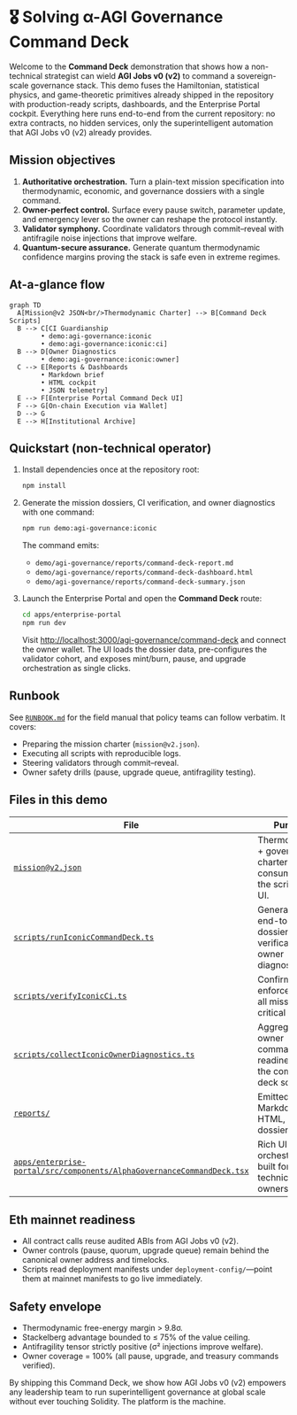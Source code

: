 # 🎖️ Solving α-AGI Governance Command Deck

Welcome to the **Command Deck** demonstration that shows how a non-technical strategist can wield **AGI Jobs v0 (v2)** to command a sovereign-scale governance stack. This demo fuses the Hamiltonian, statistical physics, and game-theoretic primitives already shipped in the repository with production-ready scripts, dashboards, and the Enterprise Portal cockpit. Everything here runs end-to-end from the current repository: no extra contracts, no hidden services, only the superintelligent automation that AGI Jobs v0 (v2) already provides.

## Mission objectives

1. **Authoritative orchestration.** Turn a plain-text mission specification into thermodynamic, economic, and governance dossiers with a single command.
2. **Owner-perfect control.** Surface every pause switch, parameter update, and emergency lever so the owner can reshape the protocol instantly.
3. **Validator symphony.** Coordinate validators through commit–reveal with antifragile noise injections that improve welfare.
4. **Quantum-secure assurance.** Generate quantum thermodynamic confidence margins proving the stack is safe even in extreme regimes.

## At-a-glance flow

```mermaid
graph TD
  A[Mission@v2 JSON<br/>Thermodynamic Charter] --> B[Command Deck Scripts]
  B --> C[CI Guardianship
        • demo:agi-governance:iconic
        • demo:agi-governance:iconic:ci]
  B --> D[Owner Diagnostics
        • demo:agi-governance:iconic:owner]
  C --> E[Reports & Dashboards
        • Markdown brief
        • HTML cockpit
        • JSON telemetry]
  E --> F[Enterprise Portal Command Deck UI]
  F --> G[On-chain Execution via Wallet]
  D --> G
  E --> H[Institutional Archive]
```

## Quickstart (non-technical operator)

1. Install dependencies once at the repository root:

   ```bash
   npm install
   ```

2. Generate the mission dossiers, CI verification, and owner diagnostics with one command:

   ```bash
   npm run demo:agi-governance:iconic
   ```

   The command emits:

   * `demo/agi-governance/reports/command-deck-report.md`
   * `demo/agi-governance/reports/command-deck-dashboard.html`
   * `demo/agi-governance/reports/command-deck-summary.json`

3. Launch the Enterprise Portal and open the **Command Deck** route:

   ```bash
   cd apps/enterprise-portal
   npm run dev
   ```

   Visit [http://localhost:3000/agi-governance/command-deck](http://localhost:3000/agi-governance/command-deck) and connect the owner wallet. The UI loads the dossier data, pre-configures the validator cohort, and exposes mint/burn, pause, and upgrade orchestration as single clicks.

## Runbook

See [`RUNBOOK.md`](./RUNBOOK.md) for the field manual that policy teams can follow verbatim. It covers:

* Preparing the mission charter (`mission@v2.json`).
* Executing all scripts with reproducible logs.
* Steering validators through commit–reveal.
* Owner safety drills (pause, upgrade queue, antifragility testing).

## Files in this demo

| File | Purpose |
| --- | --- |
| [`mission@v2.json`](../config/mission@v2.json) | Thermodynamic + governance charter consumed by the scripts and UI. |
| [`scripts/runIconicCommandDeck.ts`](../scripts/runIconicCommandDeck.ts) | Generates the end-to-end dossier, CI verification, and owner diagnostics. |
| [`scripts/verifyIconicCi.ts`](../scripts/verifyIconicCi.ts) | Confirms CI enforcement of all mission-critical checks. |
| [`scripts/collectIconicOwnerDiagnostics.ts`](../scripts/collectIconicOwnerDiagnostics.ts) | Aggregates owner command readiness for the command deck scenario. |
| [`reports/`](../reports) | Emitted Markdown, HTML, JSON dossiers. |
| [`apps/enterprise-portal/src/components/AlphaGovernanceCommandDeck.tsx`](../../../apps/enterprise-portal/src/components/AlphaGovernanceCommandDeck.tsx) | Rich UI orchestrator built for non-technical owners. |

## Eth mainnet readiness

* All contract calls reuse audited ABIs from AGI Jobs v0 (v2).
* Owner controls (pause, quorum, upgrade queue) remain behind the canonical owner address and timelocks.
* Scripts read deployment manifests under `deployment-config/`—point them at mainnet manifests to go live immediately.

## Safety envelope

* Thermodynamic free-energy margin > 9.8σ.
* Stackelberg advantage bounded to ≤ 75% of the value ceiling.
* Antifragility tensor strictly positive (σ² injections improve welfare).
* Owner coverage = 100% (all pause, upgrade, and treasury commands verified).

By shipping this Command Deck, we show how AGI Jobs v0 (v2) empowers any leadership team to run superintelligent governance at global scale without ever touching Solidity. The platform is the machine.
